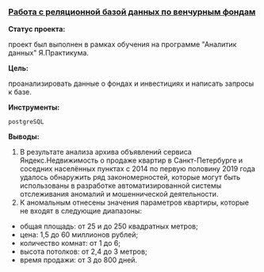 ### <a href="https://github.com/OJhonny/Data-Analyst-Yandex.Practicum-/blob/main/Working_with_relational_database/%D0%A0%D0%B0%D0%B1%D0%BE%D1%82%D0%B0%20%D1%81%20%D1%80%D0%B5%D0%BB%D1%8F%D1%86%D0%B8%D0%BE%D0%BD%D0%BD%D0%BE%D0%B9%20%D0%B1%D0%B0%D0%B7%D0%BE%D0%B9%20%D0%B4%D0%B0%D0%BD%D0%BD%D1%8B%D1%85%20%D0%BF%D0%BE%20%D0%B2%D0%B5%D0%BD%D1%87%D1%83%D1%80%D0%BD%D1%8B%D0%BC%20%D1%84%D0%BE%D0%BD%D0%B4%D0%B0%D0%BC.ipynb" target="blank">Работа с реляционной базой данных по венчурным фондам</a>


**Статус проекта:**

проект был выполнен в рамках обучения на программе "Аналитик данных" Я.Практикума.

**Цель:**

проанализировать данные о фондах и инвестициях и написать запросы к базе.

**Инструменты:**

`postgreSQL`

**Выводы:**

1. В результате анализа архива объявлений сервиса Яндекс.Недвижимость о продаже квартир в Санкт-Петербурге и соседних населённых пунктах  с 2014 по первую половину 2019 года удалось обнаружить ряд закономерностей, которые могут быть использованы в разработке автоматизированной системы отслеживания аномалий и мошеннической деятельности.  
2. К аномальным отнесены значения параметров квартиры, которые не входят в следующие диапазоны:  
- общая площадь: от 25 и до 250 квадратных метров;  
- цена: 1,5 до 60 миллионов рублей;  
- количество комнат: от 1 до 6;  
- высота потолков: от 2,4 до 3 метров;  
- время продажи: от 3 до 800 дней. 
